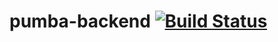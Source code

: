 # pumba-backend [![Build Status](https://travis-ci.org/UNIL-PAF/pumba-backend.svg?branch=master)](https://travis-ci.org/UNIL-PAF/pumba-backend)



